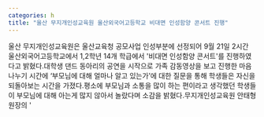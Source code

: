 ```yaml
---
categories: h
title: "울산 무지개인성교육원 울산외국어고등학교 비대면 인성함양 콘서트 진행"
---
```

울산 무지개인성교육원은 울산교육청 공모사업 인성부분에 선정되어 9월 21일 2시간 울산외국어고등학교에서 1,2학년 14개 학급에서 &#39;비대면 인성함양 콘서트&#39;를 진행하였다고 밝혔다.​대학생 댄드 동아리의 공연을 시작으로 가족 감동영상을 보고 진행한 마음나누기 시간에 ‘부모님에 대해 얼마나 알고 있는가’에 대한 질문을 통해 학생들은 자신을 되돌아보는 시간을 가졌다.​평소에 부모님과 소통을 많이 하는 편이라고 생각했던 학생들이 부모님에 대해 아는게 많지 않아서 놀랐다며 소감을 밝혔다.무지개인성교육원 안태형 원장의 &#39;
